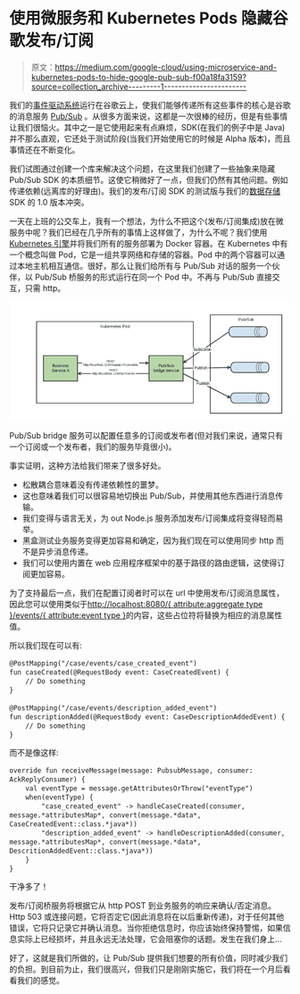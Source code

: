 # 使用微服务和 Kubernetes Pods 隐藏谷歌发布/订阅

> 原文：<https://medium.com/google-cloud/using-microservice-and-kubernetes-pods-to-hide-google-pub-sub-f00a18fa3159?source=collection_archive---------1----------------------->

我们的[事件驱动系统](/citerus/microservices-events-and-cqrs-at-klarity-f9ca6c0855eb)运行在谷歌云上，使我们能够传递所有这些事件的核心是谷歌的消息服务 [Pub/Sub](https://cloud.google.com/pubsub/docs/overview) 。从很多方面来说，这都是一次很棒的经历，但是有些事情让我们很恼火。其中之一是它使用起来有点麻烦，SDK(在我们的例子中是 Java)并不那么直观，它还处于测试阶段(当我们开始使用它的时候是 Alpha 版本)，而且事情还在不断变化。

我们试图通过创建一个库来解决这个问题，在这里我们创建了一些抽象来隐藏 Pub/Sub SDK 的本质细节。这使它稍微好了一点，但我们仍然有其他问题。例如传递依赖(远离库的好理由)。我们的发布/订阅 SDK 的测试版与我们的[数据存储](https://cloud.google.com/datastore/docs/concepts/overview) SDK 的 1.0 版本冲突。

一天在上班的公交车上，我有一个想法，为什么不把这个(发布/订阅集成)放在微服务中呢？我们已经在几乎所有的事情上这样做了，为什么不呢？我们使用 [Kubernetes 引擎](https://cloud.google.com/kubernetes-engine/)并将我们所有的服务部署为 Docker 容器。在 Kubernetes 中有一个概念叫做 Pod，它是一组共享网络和存储的容器。Pod 中的两个容器可以通过本地主机相互通信。很好，那么让我们给所有与 Pub/Sub 对话的服务一个伙伴，以 Pub/Sub 桥服务的形式运行在同一个 Pod 中。不再与 Pub/Sub 直接交互，只需 http。

![](img/f863a8339783e696ee45f54afc8651f6.png)

Pub/Sub bridge 服务可以配置任意多的订阅或发布者(但对我们来说，通常只有一个订阅或一个发布者，我们的服务毕竟很小)。

事实证明，这种方法给我们带来了很多好处。

*   松散耦合意味着没有传递依赖性的噩梦。
*   这也意味着我们可以很容易地切换出 Pub/Sub，并使用其他东西进行消息传输。
*   我们变得与语言无关，为 out Node.js 服务添加发布/订阅集成将变得轻而易举。
*   黑盒测试业务服务变得更加容易和确定，因为我们现在可以使用同步 http 而不是异步消息传递。
*   我们可以使用内置在 web 应用程序框架中的基于路径的路由逻辑，这使得订阅更加容易。

为了支持最后一点，我们在配置订阅者时可以在 url 中使用发布/订阅消息属性，因此您可以使用类似于[http://localhost:8080/{ attribute:aggregate type }/events/{ attribute:event type }](http://localhost:8080/{attribute:aggregateType}/events/{attribute:aggregateType})的内容，这些占位符将替换为相应的消息属性值。

所以我们现在可以有:

```
@PostMapping("/case/events/case_created_event")
fun caseCreated(@RequestBody event: CaseCreatedEvent) {
    // Do something
}

@PostMapping("/case/events/description_added_event")
fun descriptionAdded(@RequestBody event: CaseDescriptionAddedEvent) {
    // Do something
}
```

而不是像这样:

```
override fun receiveMessage(message: PubsubMessage, consumer: AckReplyConsumer) {
    val eventType = message.getAttributesOrThrow("eventType")
    when(eventType) {
        "case_created_event" -> handleCaseCreated(consumer, message.*attributesMap*, convert(message.*data*, CaseCreatedEvent::class.*java*)) 
        "description_added_event" -> handleDescriptionAdded(consumer, message.*attributesMap*, convert(message.*data*, DescritionAddedEvent::class.*java*)) 
    }
}
```

干净多了！

发布/订阅桥服务将根据它从 http POST 到业务服务的响应来确认/否定消息。Http 503 或连接问题，它将否定它(因此消息将在以后重新传递)，对于任何其他错误，它将只记录它并确认消息。当你拒绝信息时，你应该始终保持警惕，如果信息实际上已经损坏，并且永远无法处理，它会阻塞你的话题。发生在我们身上…

好了，这就是我们所做的，让 Pub/Sub 提供我们想要的所有价值，同时减少我们的负担。到目前为止，我们很高兴，但我们只是刚刚实施它，我们将在一个月后看看我们的感觉。